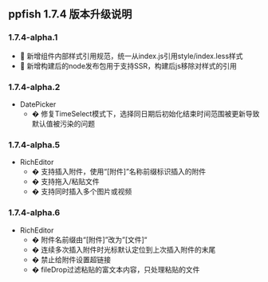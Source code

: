 ## ppfish 1.7.4 版本升级说明

### 1.7.4-alpha.1
- 🎊 新增组件内部样式引用规范，统一从index.js引用style/index.less样式
- 🎊 新增构建后的node发布包用于支持SSR，构建后js移除对样式的引用

### 1.7.4-alpha.2
- DatePicker
  - � 修复TimeSelect模式下，选择同日期后初始化结束时间范围被更新导致默认值被污染的问题

### 1.7.4-alpha.5
- RichEditor
  - � 支持插入附件，使用“[附件]”名称前缀标识插入的附件
  - � 支持拖入/粘贴文件
  - � 支持同时插入多个图片或视频

### 1.7.4-alpha.6
- RichEditor
  - � 附件名前缀由“[附件]”改为”[文件]“
  - � 连续多次插入附件时光标默认定位到上次插入附件的末尾
  - � 禁止给附件设置超链接
  - � fileDrop过滤粘贴的富文本内容，只处理粘贴的文件
